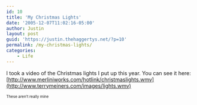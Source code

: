 ```yaml
---
id: 10
title: 'My Christmas Lights'
date: '2005-12-07T11:02:16-05:00'
author: Justin
layout: post
guid: 'https://justin.thehaggertys.net/?p=10'
permalink: /my-christmas-lights/
categories:
    - Life
---
```


I took a video of the Christmas lights I put up this year. You can see it here: [http://www.merliniworks.com/hotlink/christmaslights.wmv](http://www.terrymeiners.com/images/lights.wmv)

<font size="-2">These aren’t really mine</font>